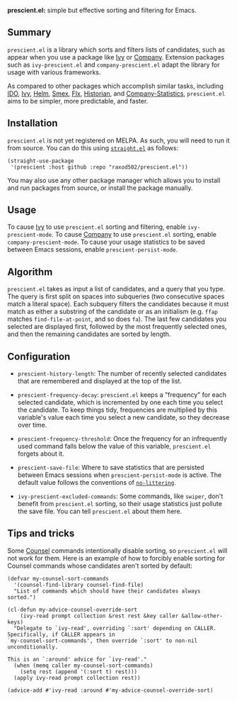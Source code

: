 **prescient.el:** simple but effective sorting and filtering for
Emacs.

## Summary

`prescient.el` is a library which sorts and filters lists of
candidates, such as appear when you use a package like [Ivy] or
[Company]. Extension packages such as `ivy-prescient.el` and
`company-prescient.el` adapt the library for usage with various
frameworks.

As compared to other packages which accomplish similar tasks,
including [IDO], [Ivy], [Helm], [Smex], [Flx], [Historian], and
[Company-Statistics], `prescient.el` aims to be simpler, more
predictable, and faster.

## Installation

`prescient.el` is not yet registered on MELPA. As such, you will need
to run it from source. You can do this using
[`straight.el`][straight.el] as follows:

    (straight-use-package
     '(prescient :host github :repo "raxod502/prescient.el"))

You may also use any other package manager which allows you to install
and run packages from source, or install the package manually.

## Usage

To cause [Ivy] to use `prescient.el` sorting and filtering, enable
`ivy-prescient-mode`. To cause [Company] to use `prescient.el`
sorting, enable `company-prescient-mode`. To cause your usage
statistics to be saved between Emacs sessions, enable
`prescient-persist-mode`.

## Algorithm

`prescient.el` takes as input a list of candidates, and a query that
you type. The query is first split on spaces into subqueries (two
consecutive spaces match a literal space). Each subquery filters the
candidates because it must match as either a substring of the
candidate or as an initialism (e.g. `ffap` matches
`find-file-at-point`, and so does `fa`). The last few candidates you
selected are displayed first, followed by the most frequently selected
ones, and then the remaining candidates are sorted by length.

## Configuration

* `prescient-history-length`: The number of recently selected
  candidates that are remembered and displayed at the top of the list.

* `prescient-frequency-decay`: `prescient.el` keeps a "frequency" for
  each selected candidate, which is incremented by one each time you
  select the candidate. To keep things tidy, frequencies are
  multiplied by this variable's value each time you select a new
  candidate, so they decrease over time.

* `prescient-frequency-threshold`: Once the frequency for an
  infrequently used command falls below the value of this variable,
  `prescient.el` forgets about it.

* `prescient-save-file`: Where to save statistics that are persisted
  between Emacs sessions when `prescient-persist-mode` is active. The
  default value follows the conventions of
  [`no-littering`][no-littering].

* `ivy-prescient-excluded-commands`: Some commands, like `swiper`,
  don't benefit from `prescient.el` sorting, so their usage statistics
  just pollute the save file. You can tell `prescient.el` about them
  here.

## Tips and tricks

Some [Counsel] commands intentionally disable sorting, so
`prescient.el` will not work for them. Here is an example of how to
forcibly enable sorting for Counsel commands whose candidates aren't
sorted by default:

    (defvar my-counsel-sort-commands
      '(counsel-find-library counsel-find-file)
      "List of commands which should have their candidates always sorted.")

    (cl-defun my-advice-counsel-override-sort
        (ivy-read prompt collection &rest rest &key caller &allow-other-keys)
      "Delegate to `ivy-read', overriding `:sort' depending on CALLER.
    Specifically, if CALLER appears in
    `my-counsel-sort-commands', then override `:sort' to non-nil
    unconditionally.

    This is an `:around' advice for `ivy-read'."
      (when (memq caller my-counsel-sort-commands)
        (setq rest (append '(:sort t) rest)))
      (apply ivy-read prompt collection rest))

    (advice-add #'ivy-read :around #'my-advice-counsel-override-sort)

[company]: https://github.com/company-mode/company-mode
[company-statistics]: https://github.com/company-mode/company-statistics
[counsel]: https://github.com/abo-abo/swiper#counsel
[flx]: https://github.com/lewang/flx
[helm]: https://github.com/emacs-helm/helm
[historian]: https://github.com/PythonNut/historian.el
[ido]: https://www.gnu.org/software/emacs/manual/ido.html
[ivy]: https://github.com/abo-abo/swiper#ivy
[no-littering]: https://github.com/emacscollective/no-littering
[smex]: https://github.com/nonsequitur/smex
[straight.el]: https://github.com/raxod502/straight.el
